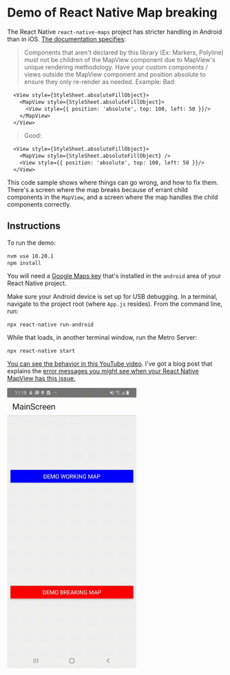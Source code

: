# Demo of React Native Map breaking

The React Native `react-native-maps` project has stricter handling in Android than in iOS. [The documentation specifies](https://github.com/react-native-maps/react-native-maps#children-components-not-re-rendering):

> Components that aren't declared by this library (Ex: Markers, Polyline) must not be children of the MapView component due to MapView's unique rendering methodology. Have your custom components / views outside the MapView component and position absolute to ensure they only re-render as needed. Example: Bad:

```
  <View style={StyleSheet.absoluteFillObject}>
    <MapView style={StyleSheet.absoluteFillObject}>
      <View style={{ position: 'absolute', top: 100, left: 50 }}/>
    </MapView>
  </View>
```
> Good:
```
  <View style={StyleSheet.absoluteFillObject}>
    <MapView style={StyleSheet.absoluteFillObject} />
    <View style={{ position: 'absolute', top: 100, left: 50 }}/>
  </View>
```

This code sample shows where things can go wrong, and how to fix them. There's a screen where the map breaks because of errant child components in the `MapView`, and a screen where the map handles the child components correctly.

## Instructions

To run the demo:

```
nvm use 10.20.1
npm install
```

You will need a [Google Maps key](https://developers.google.com/maps/api-key-best-practices) that's installed in the `android` area of your React Native project.

Make sure your Android device is set up for USB debugging. In a terminal, navigate to the project root (where `App.js` resides). From the command line, run:
```
npx react-native run-android
```
While that loads, in another terminal window, run the Metro Server:
```
npx react-native start
```

[You can see the behavior in this YouTube video](https://youtu.be/3B6to3qN4HU). I've got a blog post that explains the [error messages you might see when your React Native MapView has this issue.](https://www.fullstackoasis.com/articles/2020/10/20/index4-count5-addinarray-addviewinner-error-react-native-maps/)

<img alt="demo react native maps crash in Android" src="https://github.com/fullStackOasis/react-native-movies-maps-issue/raw/master/react-native-maps-invalid-child-components-1.gif" width="300">
